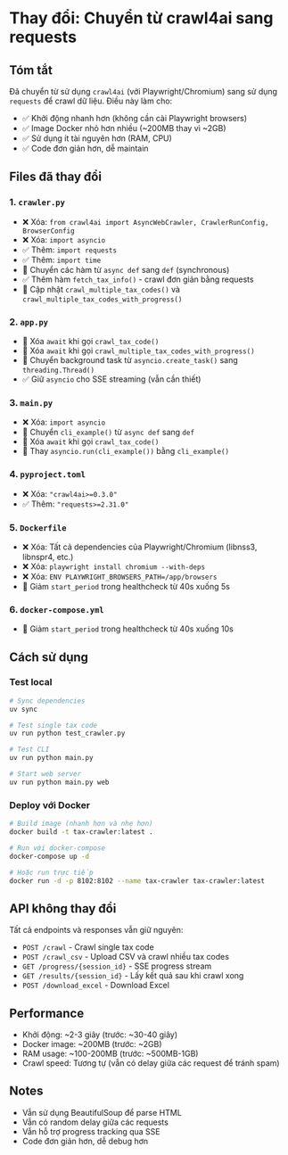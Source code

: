 # Thay đổi: Chuyển từ crawl4ai sang requests

## Tóm tắt
Đã chuyển từ sử dụng `crawl4ai` (với Playwright/Chromium) sang sử dụng `requests` để crawl dữ liệu. Điều này làm cho:
- ✅ Khởi động nhanh hơn (không cần cài Playwright browsers)
- ✅ Image Docker nhỏ hơn nhiều (~200MB thay vì ~2GB)
- ✅ Sử dụng ít tài nguyên hơn (RAM, CPU)
- ✅ Code đơn giản hơn, dễ maintain

## Files đã thay đổi

### 1. `crawler.py`
- ❌ Xóa: `from crawl4ai import AsyncWebCrawler, CrawlerRunConfig, BrowserConfig`
- ❌ Xóa: `import asyncio`
- ✅ Thêm: `import requests`
- ✅ Thêm: `import time`
- 🔄 Chuyển các hàm từ `async def` sang `def` (synchronous)
- ✅ Thêm hàm `fetch_tax_info()` - crawl đơn giản bằng requests
- 🔄 Cập nhật `crawl_multiple_tax_codes()` và `crawl_multiple_tax_codes_with_progress()`

### 2. `app.py`
- 🔄 Xóa `await` khi gọi `crawl_tax_code()`
- 🔄 Xóa `await` khi gọi `crawl_multiple_tax_codes_with_progress()`
- 🔄 Chuyển background task từ `asyncio.create_task()` sang `threading.Thread()`
- ✅ Giữ `asyncio` cho SSE streaming (vẫn cần thiết)

### 3. `main.py`
- ❌ Xóa: `import asyncio`
- 🔄 Chuyển `cli_example()` từ `async def` sang `def`
- 🔄 Xóa `await` khi gọi `crawl_tax_code()`
- 🔄 Thay `asyncio.run(cli_example())` bằng `cli_example()`

### 4. `pyproject.toml`
- ❌ Xóa: `"crawl4ai>=0.3.0"`
- ✅ Thêm: `"requests>=2.31.0"`

### 5. `Dockerfile`
- ❌ Xóa: Tất cả dependencies của Playwright/Chromium (libnss3, libnspr4, etc.)
- ❌ Xóa: `playwright install chromium --with-deps`
- ❌ Xóa: `ENV PLAYWRIGHT_BROWSERS_PATH=/app/browsers`
- 🔄 Giảm `start_period` trong healthcheck từ 40s xuống 5s

### 6. `docker-compose.yml`
- 🔄 Giảm `start_period` trong healthcheck từ 40s xuống 10s

## Cách sử dụng

### Test local
```bash
# Sync dependencies
uv sync

# Test single tax code
uv run python test_crawler.py

# Test CLI
uv run python main.py

# Start web server
uv run python main.py web
```

### Deploy với Docker
```bash
# Build image (nhanh hơn và nhẹ hơn)
docker build -t tax-crawler:latest .

# Run với docker-compose
docker-compose up -d

# Hoặc run trực tiếp
docker run -d -p 8102:8102 --name tax-crawler tax-crawler:latest
```

## API không thay đổi
Tất cả endpoints và responses vẫn giữ nguyên:
- `POST /crawl` - Crawl single tax code
- `POST /crawl_csv` - Upload CSV và crawl nhiều tax codes
- `GET /progress/{session_id}` - SSE progress stream
- `GET /results/{session_id}` - Lấy kết quả sau khi crawl xong
- `POST /download_excel` - Download Excel

## Performance
- Khởi động: ~2-3 giây (trước: ~30-40 giây)
- Docker image: ~200MB (trước: ~2GB)
- RAM usage: ~100-200MB (trước: ~500MB-1GB)
- Crawl speed: Tương tự (vẫn có delay giữa các request để tránh spam)

## Notes
- Vẫn sử dụng BeautifulSoup để parse HTML
- Vẫn có random delay giữa các requests
- Vẫn hỗ trợ progress tracking qua SSE
- Code đơn giản hơn, dễ debug hơn


